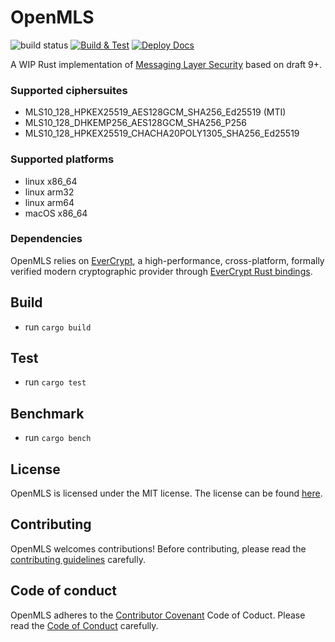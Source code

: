 # OpenMLS

![build status](https://travis-ci.com/openmls/openmls.svg?branch=main)
[![Build & Test](https://github.com/openmls/openmls/workflows/Build%20&%20Test/badge.svg)](https://github.com/openmls/openmls/actions?query=workflow%3A%22Build+%26+Test%22)
[![Deploy Docs](https://github.com/openmls/openmls/workflows/Deploy%20Docs/badge.svg)](https://openmls.github.io/openmls/openmls/index.html)

A WIP Rust implementation of [Messaging Layer Security](https://github.com/mlswg/mls-protocol/blob/master/draft-ietf-mls-protocol.md) based on draft 9+.

### Supported ciphersuites

- MLS10_128_HPKEX25519_AES128GCM_SHA256_Ed25519 (MTI)
- MLS10_128_DHKEMP256_AES128GCM_SHA256_P256
- MLS10_128_HPKEX25519_CHACHA20POLY1305_SHA256_Ed25519

### Supported platforms

- linux x86_64
- linux arm32
- linux arm64
- macOS x86_64

### Dependencies

OpenMLS relies on [EverCrypt](https://github.com/project-everest/hacl-star/tree/master/providers/evercrypt), a high-performance, cross-platform, formally verified modern cryptographic provider through [EverCrypt Rust bindings](https://crates.io/crates/evercrypt).

## Build

- run `cargo build`

## Test

- run `cargo test`

## Benchmark

- run `cargo bench`

## License

OpenMLS is licensed under the MIT license. The license can be found [here](https://github.com/openmls/openmls/LICENSE).

## Contributing

OpenMLS welcomes contributions! Before contributing, please read the [contributing guidelines](CONTRIBUTING.md) carefully.

## Code of conduct

OpenMLS adheres to the [Contributor Covenant](https://www.contributor-covenant.org/) Code of Coduct. Please read the [Code of Conduct](CODE_OF_CONDUCT.md) carefully.
